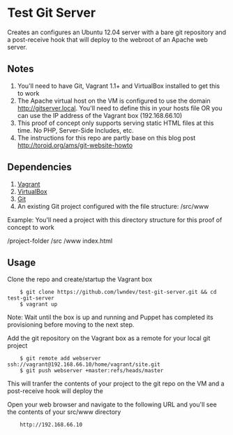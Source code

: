 Test Git Server
===================

Creates an configures an Ubuntu 12.04 server with a bare git repository and a post-receive hook that will deploy to the webroot of an Apache web server.

## Notes

1. You'll need to have Git, Vagrant 1.1+ and VirtualBox installed to get this to work
2. The Apache virtual host on the VM is configured to use the domain http://gitserver.local. You'll need to define this in your hosts file OR you can use the IP address of the Vagrant box (192.168.66.10) 
3. This proof of concept only supports serving static HTML files at this time.  No PHP, Server-Side Includes, etc.
4. The instructions for this repo are partly base on this blog post http://toroid.org/ams/git-website-howto

## Dependencies

1. [Vagrant](http://downloads.vagrantup.com/)
2. [VirtualBox](https://www.virtualbox.org/wiki/Downloads)
3. [Git](http://git-scm.com/)
4. An existing Git project configured with the file structure: /src/www

Example: You'll need a project with this directory structure for this proof of concept to work

/project-folder
  /src
    /www
      index.html

## Usage

Clone the repo and create/startup the Vagrant box

        $ git clone https://github.com/lwndev/test-git-server.git && cd test-git-server
        $ vagrant up
   
Note: Wait until the box is up and running and Puppet has completed its provisioning before moving to the next step.

Add the git repository on the Vagrant box as a remote for your local git project

        $ git remote add webserver ssh://vagrant@192.168.66.10/home/vagrant/site.git
        $ git push webserver +master:refs/heads/master
    
This will tranfer the contents of your project to the git repo on the VM and a post-receive hook will deploy the 

Open your web browser and navigate to the following URL and you'll see the contents of your src/www directory

        http://192.168.66.10
